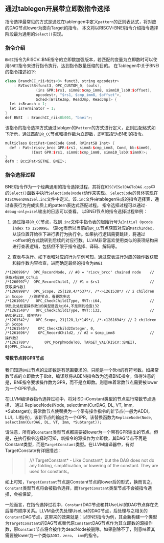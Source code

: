 ## 通过tablegen开展带立即数指令选择
指令选择最常见的方式是通过在tablengen中定义`pattern`的正则表达式，将对应的DAG节点lower为面向Target的指令。
本文将以RISCV::BNEI指令介绍指令选择阶段最为通用的`Select()`实现。

### 指令介绍
`BNEI`指令为RISCV::BNE指令的立即数加强版本，若匹配的变量为立即数时可以使用`BNEI`指令来进行指令执行，达到指令数量压缩的目的。
在Tablegen中关于BNEI的指令描述如下:
```c++
class BranchCC_rii<bits<3> funct3, string opcodestr>
    : RVInstSB<funct3, OPC_CUSTOM_0, (outs),
              (ins GPR:$rs1, simm8:$cmp_imm8, simm10_lsb0:$offset),
              opcodestr, "$rs1, $cmp_imm8, $offset">,
              Sched<[WriteJmp, ReadJmp, ReadJmp]> {
  let isBranch = 1;
  let isTerminator = 1;
}
def BNEI  : BranchCC_rii<0b001, "bnei">;
```

该指令的指令选择方式通过tablgen的`Pattern`的方式进行定义，正则匹配格式如下所示，通过匹配`BR_CC`节点和操作数为立即数，即可匹配为BNEI的指令。
```c++
multiclass BcciPat<CondCode Cond, RVInstSB Inst> {
  def : Pat<(riscv_brcc GPR:$rs1, simm8:$cmp_imm8, Cond, bb:$imm9),
            (Inst GPR:$rs1, simm8:$cmp_imm8, simm10_lsb0:$imm9)>;
}
defm : BcciPat<SETNE, BNEI>;
```

### 指令选择过程
BNEI指令作为一个经典通用的指令选择过程，其将在`RISCVISelDAGToDAG.cpp`中的`Select()`函数中执行`SelectCode(Node)`动作来实现。
`SelectCode`的具体实现在`RISCVGenDAGISel.inc`文件中定义。该`.inc`文件由tablegen生成的指令选择表，通过查表行为完成实质上的pattern表达式匹配过程。
指令选择过程可以通过`-debug-only=isel`输出的日志可以查看。
以BNEI节点的指令选择过程举例：
1. 通过搜寻`BR_CC`节点，找到`.inc`文件中指令表的起始行号为`Initial Opcode index to 1260996`。
该log表示以当前的`BR_CC`节点获取对应的`MatchIndex`，从该位置开始往下进行表行为执行令。如果执行逻辑需要跳转，将通过+offset的方式跳转到后续的对应行数。LLVM非常喜欢使用类似的表项结构来进行查表逻辑，包括但不限于指令选择、译码、解码等。

2. 查表与执行。如下表和对应的行为举例可知，通过查表进行对应的操作数获取和操作数内容检查，进而确定最终的指令为`BNEI`
```
/*1260996*/  OPC_RecordNode, // #0 = 'riscv_brcc' chained node    // 获取对应BR_CC节点
/*1260997*/  OPC_RecordChild1, // #1 = $rs1                       // 获取操作数1
/*1260998*/  OPC_Scope, 25|128,4/*537*/, /*->1261538*/ // 2 children in Scope   //跳转节点，看要跳多远
/*1261001*/   OPC_CheckChild1Type, MVT::i64,                      // 调到此处检查操作数1的类型是否为i64,不是调到检查i32
/*1261540*/   OPC_CheckChild1Type, MVT::i32,                      // 确实是i32, 顺序执行
/*1261542*/   OPC_Scope, 21|128,1/*149*/, /*->1261694*/ // 2 children in Scope
/*1261545*/    OPC_CheckChild2Integer, 0, 
/*1261696*/    OPC_RecordChild2, // #2 = $cmp_imm8                // 操作数2
/*1261780*/       OPC_MorphNodeTo0, TARGET_VAL(RISCV::BNEI), 0|OPFL_Chain,
```

#### 常数节点转GPR节点
我们知道`BNEI`节点的立即数是有范围要求的，只能是一个8bit的有符号数。如果常数节点的立即数大于8bit，编译器将从BENI指令改为选择BNE指令。值得注意的是，BNE指令要求操作数为GPR，而不是立即数。则意味着常数节点需要被lower为一个GPR节点。

在LLVM编译器指令选择过程中，将对ISD::Constant类型的节点进行常数节点选择，
通过 ReplaceNode(Node, selectImm(CurDAG, DL, VT, Imm, *Subtarget)); 将常数节点使替换为一个带有操作指令的新节点(一般为ADDI，LUI，LI指令)，该新节点的输出为一个GPR。该替换函数为`ReplaceNode(Node, selectImm(CurDAG, DL, VT, Imm, *Subtarget));`


请注意，所有的`Constant`类型节点都需要被lower为一个带有GPR输出的节点。但是，在执行指令选择时可知，新指令的源操作为立即数，其DAG节点不再是Constant类型，而是`TargetConstant`类型。在LLVM编译器中，有对TargetConstatn有详细描述：
>>  /// TargetConstant* - Like Constant*, but the DAG does not do any folding, simplification, or lowering of the constant. They are used for constants。

如上可知，`TargetConstant`节点是Constant节点的lower后的形式，换而言之，`Constant`类型节点将会被指令选择，而`TargetConstant`类型节点不会被指令选择，会被保留。

一般而言，在指令选择过程中，`Constant`DAG节点和其UseList的DAG节点存在先后排布顺序关系。LLVM会优先处理UseList的DAG节点，后处理与之相关的`Constant`DAG节点，这带来的效果就是：以BNEI指令为例，其会新构建一个类型为`TargetConstant`的DAG节点替代原`Constant`DAG节点作为其立即数的源操作数，原`Constant`节点将会被作为deadNode被删除。如果删除不了，则意味着其需要被lower为一个类似`ADDI，zero， imm`的指令。
